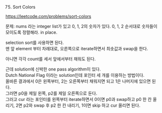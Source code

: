 75. Sort Colors

https://leetcode.com/problems/sort-colors

문제: nums 라는 integer list가 있고 0, 1, 2의 숫자가 있다. 0, 1, 2 순서대로 숫자들이 모이도록 정렬해라. in place.

selection sort를 사용하면 된다.   
맨 앞 element 부터 차례대로, 오른쪽으로 iterate하면서 최솟값과 swap을 한다.

아니면 각각 count를 세서 앞에서부터 채워도 된다. 

근데 solution에 신박한 one pass algorithm이 있다.   
Dutch National Flag 이라는 solution인데 포인터 세 개를 이용하는 방법이다.   
올바른 결과에서 0은 왼쪽부터, 2는 오른쪽부터 채워지면 되고 1은 나머지에 있으면 된다.   
그러면 p0을 제일 왼쪽, p2를 제일 오른쪽으로 둔다.   
그러고 cur 라는 포인터를 왼쪽부터 iterate하면서 0이면 p0과 swap하고 p0 한 칸 올리기, 2면 p2와 swap 후 p2 한 칸 내리기, 1이면 skip 하고 cur 올리면 된다.

